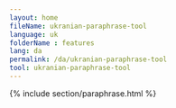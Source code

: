 ```yaml
---
layout: home
fileName: ukranian-paraphrase-tool
language: uk
folderName : features
lang: da
permalink: /da/ukranian-paraphrase-tool
tool: ukranian-paraphrase-tool
---
```

{% include section/paraphrase.html %}